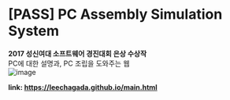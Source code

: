 # [PASS] PC Assembly Simulation System 
<strong>2017 성신여대 소프트웨어 경진대회 은상 수상작</strong><br>
PC에 대한 설명과, PC 조립을 도와주는 웹<br>
![image](https://user-images.githubusercontent.com/31056110/141330832-8ceaae79-b6d7-4614-964d-e1d96a394c59.png)

<b>link: https://leechagada.github.io/main.html</b>
